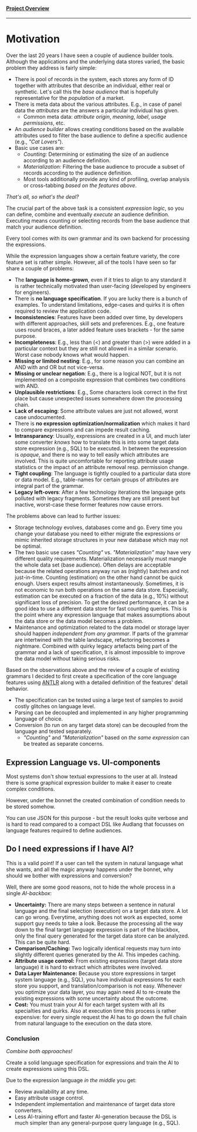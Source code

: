 #### [Project Overview](../README.md)
----

# Motivation

Over the last 20 years I have seen a couple of audience builder tools. Although the applications and the underlying data stores varied, the basic problem they address is fairly simple:

 * There is pool of records in the system, each stores any form of ID together with attributes that describe an individual, either real or synthetic. Let's call this the *base audience* that is hopefully representative for the *population* of a market.
 * There is meta data about the various attributes. E.g., in case of panel data the *attributes* are the answers a particular individual has given.
   * Common meta data: *attribute origin*, *meaning*, *label*, *usage permissions*, etc.
 * An *audience builder* allows creating conditions based on the available attributes used to filter the base audience to define a specific audience (e.g., *"Cat Lovers"*).
 * Basic use cases are:
   * *Counting:* Determining or estimating the size of an audience according to an audience definition.
   * *Materialization:* Filtering the base audience to procude a subset of records according to the audience definition.
   * Most tools additionally provide any kind of profiling, overlap analysis or cross-tabbing *based on the features above*.

*That's all, so what's the deal?*

The crucial part of the above task is a consistent *expression logic*, so you can define, combine and eventually *execute* an audience definition. Executing means counting or selecting records from the base audience that match your audience definition.

Every tool comes with its own grammar and its own backend for processing the expressions.

While the expression languages show a certain feature variety, the core feature set is rather simple. However, all of the tools I have seen so far share a couple of problems:

 * The **language is home-grown**, even if it tries to align to any standard it is rather technically motivated than user-facing (developed by engineers for engineers).
 * There is **no language specification**. If you are lucky there is a bunch of examples. To understand limitations, edge-cases and quirks it is often required to review the application code.
 * **Inconsistencies**: Features have been added over time, by developers with different approaches, skill sets and preferences. E.g., one feature uses round braces, a later added feature uses brackets - for the same purpose.
 * **Incompleteness**: E.g., less than (<) and greater than (>) were added in a particular context but they are still not allowed in a similar scenario. Worst case nobody knows what would happen.
 * **Missing or limited nesting**: E.g., for some reason you can combine an AND with and OR but not vice-versa.
 * **Missing or unclear negation**: E.g., there is a logical NOT, but it is not implemented on a composite expression that combines two conditions with AND.
 * **Unplausible restrictions**: E.g., Some characters look correct in the first place but cause unexpected issues somewhere down the processing chain.
 * **Lack of escaping**: Some attribute values are just not allowed, worst case undocumented.
 * There is **no expression optimization/normalization** which makes it hard to compare expressions and can impede result caching.
 * **Intransparancy**: Usually, expressions are created in a UI, and much later some converter *knows* how to translate this is into some target data store expression (e.g., SQL) to be executed. In between the expression is *opaque*, and there is no way to tell easily which attributes are involved. This is quite uncomfortable for reporting attribute usage statistics or the impact of an attribute removal resp. permission change.
 * **Tight coupling**: The language is tightly coupled to a particular data store or data model. E.g., table-names for certain groups of attributes are integral part of the grammar.
 * **Legacy left-overs**: After a few technology iterations the language gets polluted with legacy fragments. Sometimes they are still present but inactive, worst-case these former features now cause errors.

 The problems above can lead to further issues:
 * Storage technology evolves, databases come and go. Every time you change your database you need to either migrate the expressions or mimic inherited storage structures in your new database which may not be optimal.
 * The two basic use cases *"Counting"* vs. *"Materialization"* may have very different quality requirements. Materialization necessarily must mangle the whole data set (base audience). Often delays are acceptable because the related operations anyway run as (nightly) batches and not just-in-time. Counting (estimation) on the other hand cannot be quick enough. Users expect results almost instantaneously. Sometimes, it is not economic to run both operations on the same data store. Especially, estimation can be executed on a fraction of the data (e.g., 10%) without significant loss of precision. To get the desired performance, it can be a good idea to use a different data store for fast counting queries. This is the point where any expression language that makes assumptions about the data store or the data model becomes a problem.
 * Maintenance and optimization related to the data model or storage layer should happen *independent from any grammar*. If parts of the grammar are intertwined with the table landscape, refactoring becomes a nightmare. Combined with quirky legacy artefacts being part of the grammar and a lack of specification, it is almost impossible to improve the data model without taking serious risks.

Based on the observations above and the review of a couple of existing grammars I decided to first create a specification of the core language features using [ANTLR](https://antlr.org) along with a detailed definition of the features' detail behavior.

 * The specification can be tested using a large test of samples to avoid costly glitches on language level.
 * Parsing can be decoupled and implemented in any higher programming language of choice.
 * Conversion (to run on any target data store) can be decoupled from the language and tested separately.
   * *"Counting"* and *"Materialization"* based on *the same expression* can be treated as separate concerns.

## Expression Language vs. UI-components

Most systems don't show textual expressions to the user at all. Instead there is some graphical expression builder to make it easer to create complex conditions.

However, under the bonnet the created combination of condition needs to be stored somehow. 

You can use JSON for this purpose - but the result looks quite verbose and is hard to read compared to a compact DSL like Audlang that focusses on language features required to define audiences.

## Do I need expressions if I have AI?

This is a valid point! If a user can tell the system in natural language what she wants, and all the magic anyway happens under the bonnet, why should we bother with expressions and conversion?

Well, there are some good reasons, not to hide the whole process in a single *AI-backbox*:
 * **Uncertainty:** There are many steps between a sentence in natural language and the final selection (execution) on a target data store. A lot can go wrong. Everytime, anything does not work as expected, some support guy needs to take a look. Because the processing all the way down to the final target language expression is part of the blackbox, only the final query generated for the target data store can be analyzed. This can be quite hard.
 * **Comparison/Caching:** Two logically identical requests may turn into slightly different queries generated by the AI. This impedes caching.
 * **Attribute usage control:** From existing expressions (target data store language) it is hard to extract which attributes were involved.
 * **Data Layer Maintenance:** Because you store expressions in target system language (e.g., SQL), you have individual expressions for each store you support, and translation/comparison is not easy. Whenever you optimize your data layer, you may again need AI to re-create the existing expressions with some uncertainty about the outcome.
 * **Cost:** You must train your AI for each target system with all its specialties and quirks. Also at execution time this process is rather expensive: for every single request the AI has to go down the full chain from natural language to the execution on the data store.

### Conclusion

*Combine both approaches!*
 
 Create a solid language specification for expressions and train the AI to create expressions using this DSL. 
 
 Due to the expression language *in the middle* you get:
  * Review availability at any time.
  * Easy attribute usage control.
  * Independent implementation and maintenance of target data store converters.
  * Less AI-training effort and faster AI-generation because the DSL is much simpler than any general-purpose query language (e.g., SQL).

